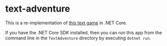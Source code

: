 # text-adventure
This is a re-implementation of [this text game](https://github.com/matthew-elgart/text-game) in .NET Core.

If you have the .NET Core SDK installed, then you can run this app from the command line in the `TextAdventure` directory by executing `dotnet run`.
